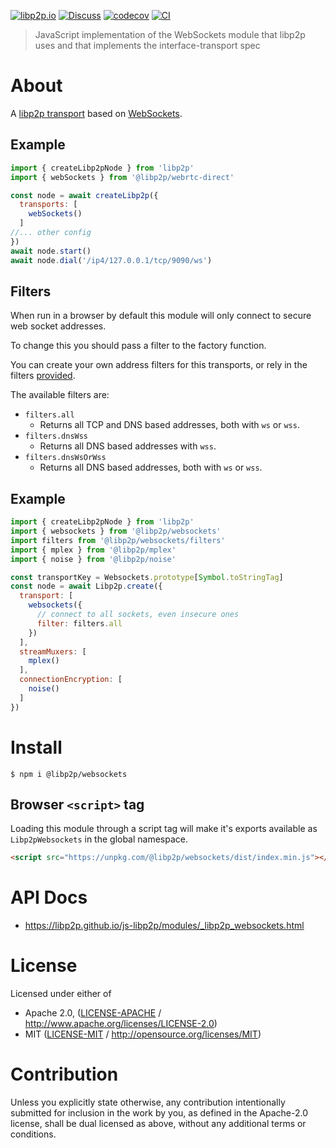 [![libp2p.io](https://img.shields.io/badge/project-libp2p-yellow.svg?style=flat-square)](http://libp2p.io/)
[![Discuss](https://img.shields.io/discourse/https/discuss.libp2p.io/posts.svg?style=flat-square)](https://discuss.libp2p.io)
[![codecov](https://img.shields.io/codecov/c/github/libp2p/js-libp2p.svg?style=flat-square)](https://codecov.io/gh/libp2p/js-libp2p)
[![CI](https://img.shields.io/github/actions/workflow/status/libp2p/js-libp2p/main.yml?branch=main\&style=flat-square)](https://github.com/libp2p/js-libp2p/actions/workflows/main.yml?query=branch%3Amain)

> JavaScript implementation of the WebSockets module that libp2p uses and that implements the interface-transport spec

# About

A [libp2p transport](https://docs.libp2p.io/concepts/transports/overview/) based on [WebSockets](https://developer.mozilla.org/en-US/docs/Web/API/WebSockets_API).

## Example

```js
import { createLibp2pNode } from 'libp2p'
import { webSockets } from '@libp2p/webrtc-direct'

const node = await createLibp2p({
  transports: [
    webSockets()
  ]
//... other config
})
await node.start()
await node.dial('/ip4/127.0.0.1/tcp/9090/ws')
```

## Filters

When run in a browser by default this module will only connect to secure web socket addresses.

To change this you should pass a filter to the factory function.

You can create your own address filters for this transports, or rely in the filters [provided](./src/filters.js).

The available filters are:

- `filters.all`
  - Returns all TCP and DNS based addresses, both with `ws` or `wss`.
- `filters.dnsWss`
  - Returns all DNS based addresses with `wss`.
- `filters.dnsWsOrWss`
  - Returns all DNS based addresses, both with `ws` or `wss`.

## Example

```js
import { createLibp2pNode } from 'libp2p'
import { websockets } from '@libp2p/websockets'
import filters from '@libp2p/websockets/filters'
import { mplex } from '@libp2p/mplex'
import { noise } from '@libp2p/noise'

const transportKey = Websockets.prototype[Symbol.toStringTag]
const node = await Libp2p.create({
  transport: [
    websockets({
      // connect to all sockets, even insecure ones
      filter: filters.all
    })
  ],
  streamMuxers: [
    mplex()
  ],
  connectionEncryption: [
    noise()
  ]
})
```

# Install

```console
$ npm i @libp2p/websockets
```

## Browser `<script>` tag

Loading this module through a script tag will make it's exports available as `Libp2pWebsockets` in the global namespace.

```html
<script src="https://unpkg.com/@libp2p/websockets/dist/index.min.js"></script>
```

# API Docs

- <https://libp2p.github.io/js-libp2p/modules/_libp2p_websockets.html>

# License

Licensed under either of

- Apache 2.0, ([LICENSE-APACHE](LICENSE-APACHE) / <http://www.apache.org/licenses/LICENSE-2.0>)
- MIT ([LICENSE-MIT](LICENSE-MIT) / <http://opensource.org/licenses/MIT>)

# Contribution

Unless you explicitly state otherwise, any contribution intentionally submitted for inclusion in the work by you, as defined in the Apache-2.0 license, shall be dual licensed as above, without any additional terms or conditions.
